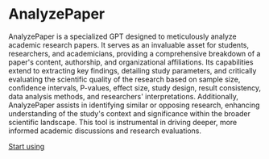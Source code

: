 # AnalyzePaper

AnalyzePaper is a specialized GPT designed to meticulously analyze academic research papers. It serves as an invaluable asset for students, researchers, and academicians, providing a comprehensive breakdown of a paper's content, authorship, and organizational affiliations. Its capabilities extend to extracting key findings, detailing study parameters, and critically evaluating the scientific quality of the research based on sample size, confidence intervals, P-values, effect size, study design, result consistency, data analysis methods, and researchers' interpretations. Additionally, AnalyzePaper assists in identifying similar or opposing research, enhancing understanding of the study's context and significance within the broader scientific landscape. This tool is instrumental in driving deeper, more informed academic discussions and research evaluations.

[Start using](https://chat.openai.com/g/g-WIlexDAW5-analyzepaper)